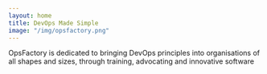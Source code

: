 ```yaml
---
layout: home
title: DevOps Made Simple
image: "/img/opsfactory.png"
---
```


OpsFactory is dedicated to bringing DevOps principles into organisations of all shapes and sizes, through training, advocating and innovative software
